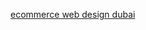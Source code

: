<a href="https://urbantechdubai.blogspot.com/2024/05/why-is-ecommerce-web-design-in-dubai.html">ecommerce web design dubai</a>
